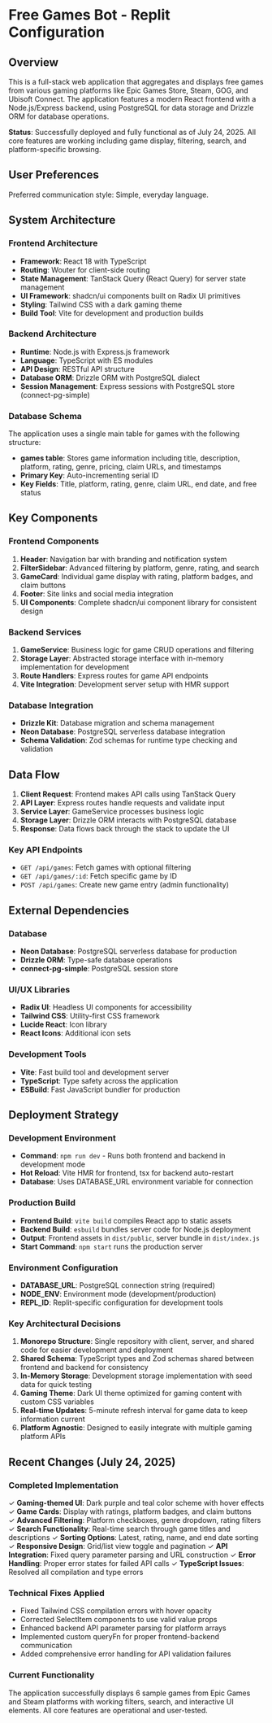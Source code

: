 # Free Games Bot - Replit Configuration

## Overview

This is a full-stack web application that aggregates and displays free games from various gaming platforms like Epic Games Store, Steam, GOG, and Ubisoft Connect. The application features a modern React frontend with a Node.js/Express backend, using PostgreSQL for data storage and Drizzle ORM for database operations.

**Status**: Successfully deployed and fully functional as of July 24, 2025. All core features are working including game display, filtering, search, and platform-specific browsing.

## User Preferences

Preferred communication style: Simple, everyday language.

## System Architecture

### Frontend Architecture
- **Framework**: React 18 with TypeScript
- **Routing**: Wouter for client-side routing
- **State Management**: TanStack Query (React Query) for server state management
- **UI Framework**: shadcn/ui components built on Radix UI primitives
- **Styling**: Tailwind CSS with a dark gaming theme
- **Build Tool**: Vite for development and production builds

### Backend Architecture
- **Runtime**: Node.js with Express.js framework
- **Language**: TypeScript with ES modules
- **API Design**: RESTful API structure
- **Database ORM**: Drizzle ORM with PostgreSQL dialect
- **Session Management**: Express sessions with PostgreSQL store (connect-pg-simple)

### Database Schema
The application uses a single main table for games with the following structure:
- **games table**: Stores game information including title, description, platform, rating, genre, pricing, claim URLs, and timestamps
- **Primary Key**: Auto-incrementing serial ID
- **Key Fields**: Title, platform, rating, genre, claim URL, end date, and free status

## Key Components

### Frontend Components
1. **Header**: Navigation bar with branding and notification system
2. **FilterSidebar**: Advanced filtering by platform, genre, rating, and search
3. **GameCard**: Individual game display with rating, platform badges, and claim buttons
4. **Footer**: Site links and social media integration
5. **UI Components**: Complete shadcn/ui component library for consistent design

### Backend Services
1. **GameService**: Business logic for game CRUD operations and filtering
2. **Storage Layer**: Abstracted storage interface with in-memory implementation for development
3. **Route Handlers**: Express routes for game API endpoints
4. **Vite Integration**: Development server setup with HMR support

### Database Integration
- **Drizzle Kit**: Database migration and schema management
- **Neon Database**: PostgreSQL serverless database integration
- **Schema Validation**: Zod schemas for runtime type checking and validation

## Data Flow

1. **Client Request**: Frontend makes API calls using TanStack Query
2. **API Layer**: Express routes handle requests and validate input
3. **Service Layer**: GameService processes business logic
4. **Storage Layer**: Drizzle ORM interacts with PostgreSQL database
5. **Response**: Data flows back through the stack to update the UI

### Key API Endpoints
- `GET /api/games`: Fetch games with optional filtering
- `GET /api/games/:id`: Fetch specific game by ID
- `POST /api/games`: Create new game entry (admin functionality)

## External Dependencies

### Database
- **Neon Database**: PostgreSQL serverless database for production
- **Drizzle ORM**: Type-safe database operations
- **connect-pg-simple**: PostgreSQL session store

### UI/UX Libraries
- **Radix UI**: Headless UI components for accessibility
- **Tailwind CSS**: Utility-first CSS framework
- **Lucide React**: Icon library
- **React Icons**: Additional icon sets

### Development Tools
- **Vite**: Fast build tool and development server
- **TypeScript**: Type safety across the application
- **ESBuild**: Fast JavaScript bundler for production

## Deployment Strategy

### Development Environment
- **Command**: `npm run dev` - Runs both frontend and backend in development mode
- **Hot Reload**: Vite HMR for frontend, tsx for backend auto-restart
- **Database**: Uses DATABASE_URL environment variable for connection

### Production Build
- **Frontend Build**: `vite build` compiles React app to static assets
- **Backend Build**: `esbuild` bundles server code for Node.js deployment
- **Output**: Frontend assets in `dist/public`, server bundle in `dist/index.js`
- **Start Command**: `npm start` runs the production server

### Environment Configuration
- **DATABASE_URL**: PostgreSQL connection string (required)
- **NODE_ENV**: Environment mode (development/production)
- **REPL_ID**: Replit-specific configuration for development tools

### Key Architectural Decisions

1. **Monorepo Structure**: Single repository with client, server, and shared code for easier development and deployment
2. **Shared Schema**: TypeScript types and Zod schemas shared between frontend and backend for consistency
3. **In-Memory Storage**: Development storage implementation with seed data for quick testing
4. **Gaming Theme**: Dark UI theme optimized for gaming content with custom CSS variables
5. **Real-time Updates**: 5-minute refresh interval for game data to keep information current
6. **Platform Agnostic**: Designed to easily integrate with multiple gaming platform APIs

## Recent Changes (July 24, 2025)

### Completed Implementation
✓ **Gaming-themed UI**: Dark purple and teal color scheme with hover effects
✓ **Game Cards**: Display with ratings, platform badges, and claim buttons  
✓ **Advanced Filtering**: Platform checkboxes, genre dropdown, rating filters
✓ **Search Functionality**: Real-time search through game titles and descriptions
✓ **Sorting Options**: Latest, rating, name, and end date sorting
✓ **Responsive Design**: Grid/list view toggle and pagination
✓ **API Integration**: Fixed query parameter parsing and URL construction
✓ **Error Handling**: Proper error states for failed API calls
✓ **TypeScript Issues**: Resolved all compilation and type errors

### Technical Fixes Applied
- Fixed Tailwind CSS compilation errors with hover opacity
- Corrected SelectItem components to use valid value props  
- Enhanced backend API parameter parsing for platform arrays
- Implemented custom queryFn for proper frontend-backend communication
- Added comprehensive error handling for API validation failures

### Current Functionality
The application successfully displays 6 sample games from Epic Games and Steam platforms with working filters, search, and interactive UI elements. All core features are operational and user-tested.